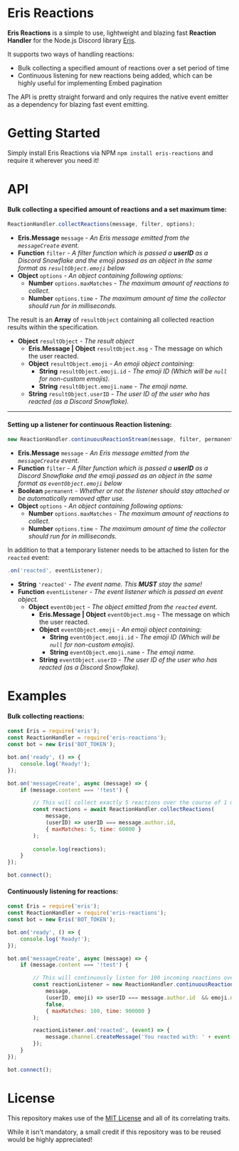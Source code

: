 # Eris Reactions
**Eris Reactions** is a simple to use, lightweight and blazing fast **Reaction Handler** for the Node.js Discord library [Eris](https://github.com/abalabahaha/eris).

It supports two ways of handling reactions:
- Bulk collecting a specified amount of reactions over a set period of time
- Continuous listening for new reactions being added, which can be highly useful for implementing Embed pagination

The API is pretty straight forward and only requires the native event emitter as a dependency for blazing fast event emitting.

# Getting Started
Simply install Eris Reactions via NPM `npm install eris-reactions` and require it wherever you need it!

# API 
#### Bulk collecting a specified amount of reactions and a set maximum time:
```js
ReactionHandler.collectReactions(message, filter, options);
```
- **Eris.Message** `message` - *An Eris message emitted from the `messageCreate` event.*
- **Function** `filter` - *A filter function which is passed a **userID** as a Discord Snowflake and the emoji passed as an object in the same format as `resultObject.emoji` below*
- **Object** `options` - *An object containing following options:*
    - **Number** `options.maxMatches` - *The maximum amount of reactions to collect.*
    - **Number** `options.time` - *The maximum amount of time the collector should run for in milliseconds.*

The result is an **Array** of `resultObject` containing all collected reaction results within the specification.
- **Object** `resultObject` - *The result object*
    - **Eris.Message | Object** `resultObject.msg` - The message on which the user reacted.
    - **Object** `resultObject.emoji` - *An emoji object containing:*
        - **String** `resultObject.emoji.id` - *The emoji ID (Which will be `null` for non-custom emojis).*
        - **String** `resultObject.emoji.name` - *The emoji name.*
    - **String** `resultObject.userID` - *The user ID of the user who has reacted (as a Discord Snowflake).*

<hr>

#### Setting up a listener for continuous Reaction listening:
```js
new ReactionHandler.continuousReactionStream(message, filter, permanent, options);
```
- **Eris.Message** `message` - *An Eris message emitted from the `messageCreate` event.*
- **Function** `filter` - *A filter function which is passed a **userID** as a Discord Snowflake and the emoji passed as an object in the same format as `eventObject.emoji` below*
- **Boolean** `permanent` - *Whether or not the listener should stay attached or be automatically removed after use.*
- **Object** `options` - *An object containing following options:*
    - **Number** `options.maxMatches` - *The maximum amount of reactions to collect.*
    - **Number** `options.time` - *The maximum amount of time the collector should run for in milliseconds.*

In addition to that a temporary listener needs to be attached to listen for the `reacted` event:
```js
.on('reacted', eventListener);
```
- **String** `'reacted'` - *The event name. This **MUST** stay the same!*
- **Function** `eventListener` - *The event listener which is passed an event object.*
    - **Object** `eventObject` - *The object emitted from the `reacted` event*.
        - **Eris.Message | Object** `eventObject.msg` - The message on which the user reacted.
        - **Object** `eventObject.emoji` - *An emoji object containing:*
            - **String** `eventObject.emoji.id` - *The emoji ID (Which will be `null` for non-custom emojis).*
            - **String** `eventObject.emoji.name` - *The emoji name.*
        - **String** `eventObject.userID` - *The user ID of the user who has reacted (as a Discord Snowflake).*

# Examples
#### Bulk collecting reactions:
```js
const Eris = require('eris');
const ReactionHandler = require('eris-reactions');
const bot = new Eris('BOT_TOKEN');

bot.on('ready', () => {
    console.log('Ready!');
});

bot.on('messageCreate', async (message) => {
    if (message.content === '!test') {

        // This will collect exactly 5 reactions over the course of 1 minute
        const reactions = await ReactionHandler.collectReactions(
            message, 
            (userID) => userID === message.author.id, 
            { maxMatches: 5, time: 60000 }
        );
        
        console.log(reactions);
    }
});

bot.connect();
```
#### Continuously listening for reactions:
```js
const Eris = require('eris');
const ReactionHandler = require('eris-reactions');
const bot = new Eris('BOT_TOKEN');

bot.on('ready', () => {
    console.log('Ready!');
});

bot.on('messageCreate', async (message) => {
    if (message.content === '!test') {

        // This will continuously listen for 100 incoming reactions over the course of 15 minutes
        const reactionListener = new ReactionHandler.continuousReactionStream(
            message, 
            (userID, emoji) => userID === message.author.id  && emoji.name === '😀', 
            false, 
            { maxMatches: 100, time: 900000 }
        );

        reactionListener.on('reacted', (event) => {
            message.channel.createMessage('You reacted with: ' + event.emoji.name);
        });
    }
});

bot.connect();
```
# License
This repository makes use of the [MIT License](https://opensource.org/licenses/MIT) and all of its correlating traits.

While it isn't mandatory, a small credit if this repository was to be reused would be highly appreciated!